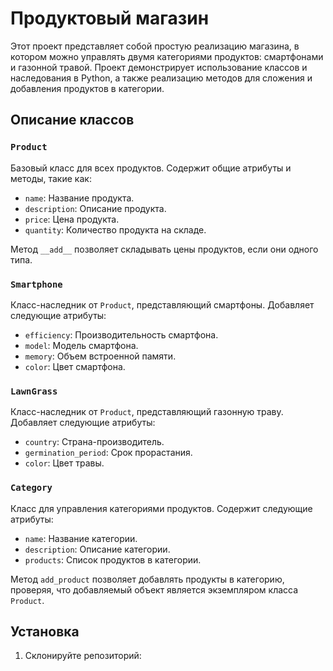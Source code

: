 # Продуктовый магазин

Этот проект представляет собой простую реализацию магазина, в котором можно управлять двумя категориями продуктов: смартфонами и газонной травой. Проект демонстрирует использование классов и наследования в Python, а также реализацию методов для сложения и добавления продуктов в категории.

## Описание классов

### `Product`
Базовый класс для всех продуктов. Содержит общие атрибуты и методы, такие как:
- `name`: Название продукта.
- `description`: Описание продукта.
- `price`: Цена продукта.
- `quantity`: Количество продукта на складе.

Метод `__add__` позволяет складывать цены продуктов, если они одного типа.

### `Smartphone`
Класс-наследник от `Product`, представляющий смартфоны. Добавляет следующие атрибуты:
- `efficiency`: Производительность смартфона.
- `model`: Модель смартфона.
- `memory`: Объем встроенной памяти.
- `color`: Цвет смартфона.

### `LawnGrass`
Класс-наследник от `Product`, представляющий газонную траву. Добавляет следующие атрибуты:
- `country`: Страна-производитель.
- `germination_period`: Срок прорастания.
- `color`: Цвет травы.

### `Category`
Класс для управления категориями продуктов. Содержит следующие атрибуты:
- `name`: Название категории.
- `description`: Описание категории.
- `products`: Список продуктов в категории.

Метод `add_product` позволяет добавлять продукты в категорию, проверяя, что добавляемый объект является экземпляром класса `Product`.

## Установка

1. Склонируйте репозиторий:
